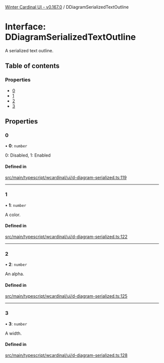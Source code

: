 [Winter Cardinal UI - v0.167.0](../index.md) / DDiagramSerializedTextOutline

# Interface: DDiagramSerializedTextOutline

A serialized text outline.

## Table of contents

### Properties

- [0](DDiagramSerializedTextOutline.md#0)
- [1](DDiagramSerializedTextOutline.md#1)
- [2](DDiagramSerializedTextOutline.md#2)
- [3](DDiagramSerializedTextOutline.md#3)

## Properties

### 0

• **0**: `number`

0: Disabled, 1: Enabled

#### Defined in

[src/main/typescript/wcardinal/ui/d-diagram-serialized.ts:119](https://github.com/winter-cardinal/winter-cardinal-ui/blob/v0.167.0/src/main/typescript/wcardinal/ui/d-diagram-serialized.ts#L119)

___

### 1

• **1**: `number`

A color.

#### Defined in

[src/main/typescript/wcardinal/ui/d-diagram-serialized.ts:122](https://github.com/winter-cardinal/winter-cardinal-ui/blob/v0.167.0/src/main/typescript/wcardinal/ui/d-diagram-serialized.ts#L122)

___

### 2

• **2**: `number`

An alpha.

#### Defined in

[src/main/typescript/wcardinal/ui/d-diagram-serialized.ts:125](https://github.com/winter-cardinal/winter-cardinal-ui/blob/v0.167.0/src/main/typescript/wcardinal/ui/d-diagram-serialized.ts#L125)

___

### 3

• **3**: `number`

A width.

#### Defined in

[src/main/typescript/wcardinal/ui/d-diagram-serialized.ts:128](https://github.com/winter-cardinal/winter-cardinal-ui/blob/v0.167.0/src/main/typescript/wcardinal/ui/d-diagram-serialized.ts#L128)
